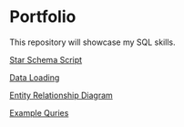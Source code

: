 # Portfolio
This repository will showcase my SQL skills.

[Star Schema Script](https://github.com/biochem123/Portfolio/blob/main/StarSchemaScript.ipynb)

[Data Loading](https://github.com/biochem123/Portfolio/blob/main/DataLoading.ipynb)

[Entity Relationship Diagram](https://github.com/biochem123/Portfolio/blob/main/Entity%20Relationship%20Diagram.png)

[Example Quries](https://github.com/biochem123/Portfolio/blob/main/ExampleQueries.ipynb)
